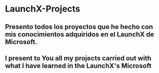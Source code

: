 # LaunchX-Projects
Presento todos los proyectos que he hecho con mis conocimientos adquiridos en el LaunchX de Microsoft.
----------------------------------------------------------------------------------------------
I present to You all my projects carried out with what I have learned in the LaunchX's Microsoft
------------------------------------
